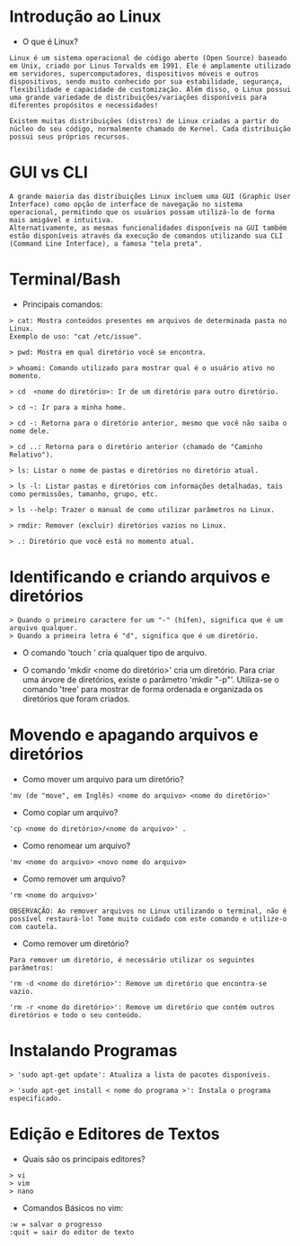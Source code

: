 # Introdução ao Linux
* O que é Linux?
```
Linux é um sistema operacional de código aberto (Open Source) baseado em Unix, criado por Linus Torvalds em 1991. Ele é amplamente utilizado em servidores, supercomputadores, dispositivos móveis e outros dispositivos, sendo muito conhecido por sua estabilidade, segurança, flexibilidade e capacidade de customização. Além disso, o Linux possui uma grande variedade de distribuições/variações disponíveis para diferentes propósitos e necessidades!

Existem muitas distribuições (distros) de Linux criadas a partir do núcleo do seu código, normalmente chamado de Kernel. Cada distribuição possui seus próprios recursos.
```
# GUI vs CLI
```
A grande maioria das distribuições Linux incluem uma GUI (Graphic User Interface) como opção de interface de navegação no sistema operacional, permitindo que os usuários possam utilizá-lo de forma mais amigável e intuitiva.
Alternativamente, as mesmas funcionalidades disponíveis na GUI também estão disponíveis através da execução de comandos utilizando sua CLI (Command Line Interface), a famosa "tela preta".
```
# Terminal/Bash

* Principais comandos:

```
> cat: Mostra conteúdos presentes em arquivos de determinada pasta no Linux.
Exemplo de uso: "cat /etc/issue".

> pwd: Mostra em qual diretório você se encontra.

> whoami: Comando utilizado para mostrar qual é o usuário ativo no momento.

> cd  <nome do diretório>: Ir de um diretório para outro diretório.

> cd ~: Ir para a minha home.

> cd -: Retorna para o diretório anterior, mesmo que você não saiba o nome dele.

> cd ..: Retorna para o diretório anterior (chamado de "Caminho Relativo").

> ls: Listar o nome de pastas e diretórios no diretório atual.

> ls -l: Listar pastas e diretórios com informações detalhadas, tais como permissões, tamanho, grupo, etc.

> ls --help: Trazer o manual de como utilizar parâmetros no Linux.

> rmdir: Remover (excluir) diretórios vazios no Linux.

> .: Diretório que você está no momento atual.

```

# Identificando e criando arquivos e diretórios
``` 
> Quando o primeiro caractere for um "-" (hífen), significa que é um arquivo qualquer.
> Quando a primeira letra é "d", significa que é um diretório.
```
* O comando 'touch <nome do arquivo>' cria qualquer tipo de arquivo.

* O comando 'mkdir  <nome do diretório>' cria um diretório. Para criar uma árvore de diretórios, existe o parâmetro 'mkdir "-p"'. Utiliza-se o comando 'tree' para mostrar de forma ordenada e organizada os diretórios que foram criados.

# Movendo e apagando arquivos e diretórios

* Como mover um arquivo para um diretório?
```
'mv (de "move", em Inglês) <nome do arquivo> <nome do diretório>'
```

* Como copiar um arquivo?
```
'cp <nome do diretório>/<nome do arquivo>' . 
```

* Como renomear um arquivo?
```
'mv <nome do arquivo> <novo nome do arquivo>
```
* Como remover um arquivo?
```
'rm <nome do arquivo>'

OBSERVAÇÃO: Ao remover arquivos no Linux utilizando o terminal, não é possível restaurá-lo! Tome muito cuidado com este comando e utilize-o com cautela.
```
* Como remover um diretório?
```
Para remover um diretório, é necessário utilizar os seguintes parâmetros:

'rm -d <nome do diretório>': Remove um diretório que encontra-se vazio.

'rm -r <nome do diretório>': Remove um diretório que contém outros diretórios e todo o seu conteúdo.
```

# Instalando Programas
```
> 'sudo apt-get update': Atualiza a lista de pacotes disponíveis.

> 'sudo apt-get install < nome do programa >': Instala o programa especificado.
```
# Edição e Editores de Textos
* Quais são os principais editores?
```
> vi
> vim
> nano
```
* Comandos Básicos no vim:
```
:w = salvar o progresso
:quit = sair do editor de texto
```